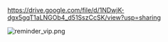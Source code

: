 https://drive.google.com/file/d/1NDwjK-dgx5gqT1aLNGOb4_d51SszCcSK/view?usp=sharing

![reminder_vip.png](https://drive.google.com/file/d/1NDwjK-dgx5gqT1aLNGOb4_d51SszCcSK/view?usp=sharing/reminder_vip.png)
